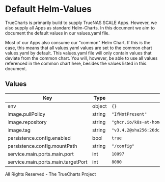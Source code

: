 # Default Helm-Values

TrueCharts is primarily build to supply TrueNAS SCALE Apps.
However, we also supply all Apps as standard Helm-Charts. In this document we aim to document the default values in our values.yaml file.

Most of our Apps also consume our "common" Helm Chart.
If this is the case, this means that all values.yaml values are set to the common chart values.yaml by default. This values.yaml file will only contain values that deviate from the common chart.
You will, however, be able to use all values referenced in the common chart here, besides the values listed in this document.

## Values

| Key | Type | Default | Description |
|-----|------|---------|-------------|
| env | object | `{}` |  |
| image.pullPolicy | string | `"IfNotPresent"` |  |
| image.repository | string | `"ghcr.io/k8s-at-home/sabnzbd"` |  |
| image.tag | string | `"v3.4.2@sha256:26dc34fc8fbad6a678993ee03742ede43d5b1ec079ac15990063c2861375e597"` |  |
| persistence.config.enabled | bool | `true` |  |
| persistence.config.mountPath | string | `"/config"` |  |
| service.main.ports.main.port | int | `10097` |  |
| service.main.ports.main.targetPort | int | `8080` |  |

All Rights Reserved - The TrueCharts Project
